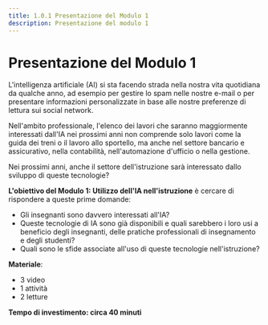 ```yaml
---
title: 1.0.1 Presentazione del Modulo 1
description: Presentazione del modulo 1
---
```

# Presentazione del Modulo 1
L'intelligenza artificiale (AI) si sta facendo strada nella nostra vita quotidiana da qualche anno, ad esempio per gestire lo spam nelle nostre e-mail o per presentare informazioni personalizzate in base alle nostre preferenze di lettura sui social network.

Nell'ambito professionale, l'elenco dei lavori che saranno maggiormente interessati dall'IA nei prossimi anni non comprende solo lavori come la guida dei treni o il lavoro allo sportello, ma anche nel settore bancario e assicurativo, nella contabilità, nell'automazione d'ufficio o nella gestione.

Nei prossimi anni, anche il settore dell'istruzione sarà interessato dallo sviluppo di queste tecnologie?

**L'obiettivo del Modulo 1: Utilizzo dell'IA nell'istruzione** è cercare di rispondere a queste prime domande:

- Gli insegnanti sono davvero interessati all'IA?
- Queste tecnologie di IA sono già disponibili e quali sarebbero i loro usi a beneficio degli insegnanti, delle pratiche professionali di insegnamento e degli studenti?
- Quali sono le sfide associate all'uso di queste tecnologie nell'istruzione?

**Materiale**:

- 3 video
- 1 attività
- 2 letture

**Tempo di investimento: circa 40 minuti**
